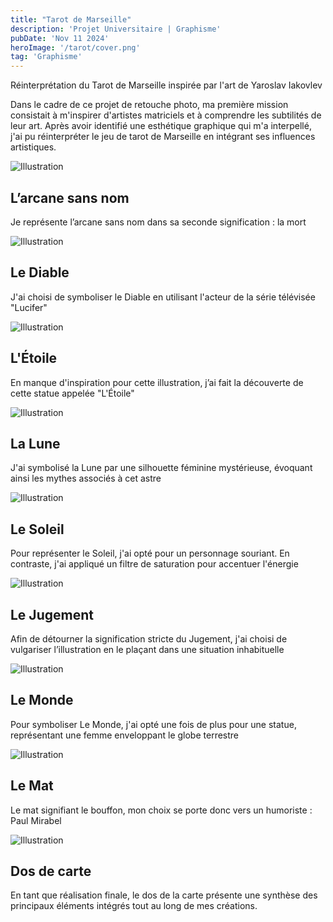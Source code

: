 ```yaml
---
title: "Tarot de Marseille"
description: 'Projet Universitaire | Graphisme'
pubDate: 'Nov 11 2024'
heroImage: '/tarot/cover.png'
tag: 'Graphisme'
---
```


Réinterprétation du Tarot de Marseille inspirée par l'art de Yaroslav Iakovlev

Dans le cadre de ce projet de retouche photo, ma première mission consistait à m'inspirer d'artistes matriciels et à comprendre les subtilités de leur art. Après avoir identifié une esthétique graphique qui m'a interpellé, j'ai pu réinterpréter le jeu de tarot de Marseille en intégrant ses influences artistiques.

<div class="flex md:flex-row flex-col md:gap-8 mb-8">

![Illustration](/tarot/illu1.png)

<section class="w-full">

## L’arcane sans nom

<p class="">
Je représente l’arcane sans nom dans sa seconde signification : la mort</p>
<section>

</div>


<div class="flex md:flex-row-reverse flex-col md:gap-8 mb-8">

![Illustration](/tarot/illu2.png)

<section class="w-full">

## Le Diable

<p class="flex">
J'ai choisi de symboliser le Diable en utilisant l'acteur de la série télévisée "Lucifer"</p>
<section>

</div>


<div class="flex md:flex-row flex-col md:gap-8 mb-8">

![Illustration](/tarot/illu3.png)

<section class="w-full">

## L'Étoile

<p class="flex">
En manque d'inspiration pour cette illustration, j’ai fait la découverte de cette statue appelée "L'Étoile"</p>
<section>

</div>



<div class="flex md:flex-row-reverse flex-col md:gap-8 mb-8">

![Illustration](/tarot/illu4.png)

<section class="w-full">

## La Lune

<p class="flex">
J'ai symbolisé la Lune par une silhouette féminine mystérieuse, évoquant ainsi les mythes associés à cet astre</p>
<section>

</div>



<div class="flex md:flex-row flex-col md:gap-8 mb-8">

![Illustration](/tarot/illu5.png)

<section class="w-full">

## Le Soleil

<p class="flex">
Pour représenter le Soleil, j'ai opté pour un personnage souriant. En contraste, j'ai appliqué un filtre de saturation pour accentuer l'énergie</p>
<section>

</div>



<div class="flex md:flex-row-reverse flex-col md:gap-8 mb-8">

![Illustration](/tarot/illu6.png)

<section class="w-full">

## Le Jugement

<p class="flex">
Afin de détourner la signification stricte du Jugement, j'ai choisi de vulgariser l’illustration en le plaçant dans une situation inhabituelle</p>
<section>

</div>



<div class="flex md:flex-row flex-col md:gap-8 mb-8">

![Illustration](/tarot/illu7.png)

<section class="w-full">

## Le Monde

<p class="flex">
Pour symboliser Le Monde, j'ai opté une fois de plus pour une statue, représentant une femme enveloppant le globe terrestre</p>
<section>

</div>



<div class="flex md:flex-row-reverse flex-col md:gap-8 mb-8">

![Illustration](/tarot/illu8.png)

<section class="w-full">

## Le Mat

<p class="flex">
Le mat signifiant le bouffon, mon choix se porte donc vers un humoriste : Paul Mirabel</p>
<section>

</div>


<div class="flex md:flex-row flex-col md:gap-8 mb-8">

![Illustration](/tarot/illu9.png)

<section class="w-full">

## Dos de carte

<p class="flex">
En tant que réalisation finale, le dos de la carte présente une synthèse des principaux éléments intégrés tout au long de mes créations.</p>
<section>

</div>